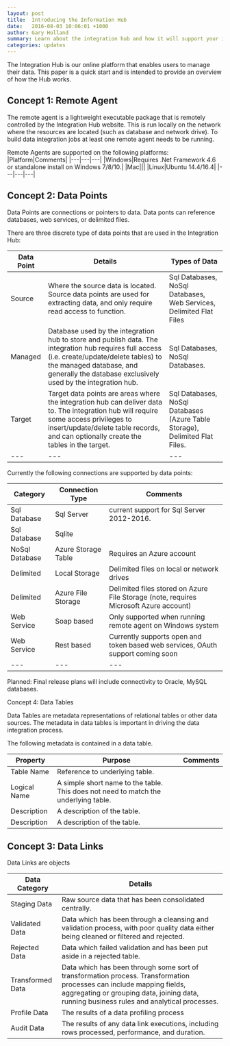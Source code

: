```yaml
---
layout: post
title:  Introducing the Information Hub
date:   2016-08-03 10:06:01 +1000
author: Gary Holland
summary: Learn about the integration hub and how it will support your information strategy.
categories: updates
---
```


The Integration Hub is our online platform that enables users to manage their data.  This paper is a quick start and is intended to provide an overview of how the Hub works.

Concept 1: Remote Agent
---
The remote agent is a lightweight executable package that is remotely controlled by the Integration Hub website.  This is run locally on the network where the resources are located (such as database and network drive). To build data integration jobs at least one remote agent needs to be running.

Remote Agents are supported on the following platforms:
|Platform|Comments|
|---|---|---|
|Windows|Requires .Net Framework 4.6 or standalone install on Windows 7/8/10.| 
|Mac|||
|Linux|Ubuntu 14.4/16.4| 
|---|---|---|

Concept 2: Data Points
---
Data Points are connections or pointers to data.  Data ponts can reference databases, web services, or delimited files.  

There are three discrete type of data points that are used in the Integration Hub:

|Data Point|Details|Types of Data|
|---|---|---|
|Source|Where the source data is located.  Source data points are used for extracting data, and only require read access to function.|Sql Databases, NoSql Databases, Web Services, Delimited Flat Files|
|Managed|Database used by the integration hub to store and publish data.  The integration hub requires full access (i.e. create/update/delete tables) to the managed database, and generally the database exclusively used by the integration hub.|Sql Databases, NoSql Databases.|
|Target|Target data points are areas where the integration hub can deliver data to.  The integration hub will require some access privileges to insert/update/delete table records, and can optionally create the tables in the target.|Sql Databases, NoSql Databases (Azure Table Storage), Delimited Flat Files.|
|---|---|---|

Currently the following connections are supported by data points:

|Category|Connection Type|Comments|
|---|---|---|
|Sql Database|Sql Server|current support for Sql Server 2012-2016.|
|Sql Database|Sqlite||
|NoSql Database|Azure Storage Table|Requires an Azure account|
|Delimited|Local Storage|Delimited files on local or network drives|
|Delimited|Azure File Storage|Delimited files stored on Azure File Storage (note, requires Microsoft Azure account)|
|Web Service|Soap based|Only supported when running remote agent on Windows system|
|Web Service|Rest based|Currently supports open and token based web services, OAuth support coming soon|
|---|---|---|

Planned:  Final release plans will include connectivity to Oracle, MySQL databases.  

Concept 4: Data Tables

Data Tables are metadata representations of relational tables or other data sources.  The metadata in data tables is important in driving the data integration process.

The following metadata is contained in a data table.

|Property|Purpose|Comments|
|---|---|---|
|Table Name|Reference to underlying table.||
|Logical Name|A simple short name to the table.  This does not need to match the underlying table.||
|Description|A description of the table.||
|Description|A description of the table.||


Concept 3: Data Links
---

Data Links are objects

|Data Category|Details|
|---|---|
|Staging Data|Raw source data that has been consolidated centrally.|
|Validated Data|Data which has been through a cleansing and validation process, with poor quality data either being cleaned or filtered and rejected.
|Rejected Data|Data which failed validation and has been put aside in a rejected table.
|Transformed Data|Data which has been through some sort of transformation process.  Transformation processes can include mapping fields, aggregating or grouping data, joining data, running business rules and analytical processes.  
|Profile Data|The results of a data profiling process
|Audit Data|The results of any data link executions, including rows processed, performance, and duration.
